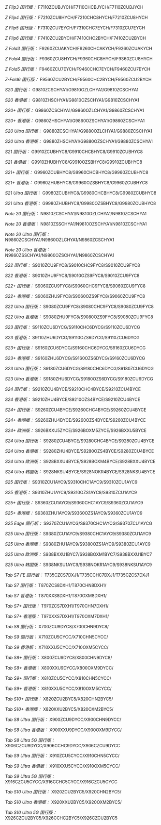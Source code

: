 *Z Flip3 国行版：*
F7110ZCUBJYCH/F7110CHCBJYCH/F7110ZCUBJYCH

*Z Flip4 国行版：*
F7210ZCU8HYCH/F7210CHC8HYCH/F7210ZCU8HYCH

*Z Flip5 国行版：*
F7310ZCU7EYCH/F7310CHC7EYCH/F7310ZCU7EYCH

*Z Flip6 国行版：*
F7410ZCU2BYCH/F7410CHC2BYCH/F7410ZCU2BYCH

*Z Fold3 国行版：*
F9260ZCUAKYCH/F9260CHCAKYCH/F9260ZCUAKYCH

*Z Fold4 国行版：*
F9360ZCU8HYCH/F9360CHC8HYCH/F9360ZCU8HYCH

*Z Fold5 国行版：*
F9460ZCU7EYCH/F9460CHC7EYCH/F9460ZCU7EYCH

*Z-Fold6 国行版：*
F9560ZCU2BYCH/F9560CHC2BYCH/F9560ZCU2BYCH

*S20 国行版：*
G9810ZCSCHYA1/G9810OZLCHYA1/G9810ZCSCHYA1

*S20 香港版：*
G9810ZHSCHYA1/G9810OZSCHYA1/G9810ZCSCHYA1

*S20+ 国行版：*
G9860ZCSCHYA1/G9860OZLCHYA1/G9860ZCSCHYA1

*S20+ 香港版：*
G9860ZHSCHYA1/G9860OZSCHYA1/G9860ZCSCHYA1

*S20 Ultra 国行版：*
G9880ZCSCHYA1/G9880OZLCHYA1/G9880ZCSCHYA1

*S20 Ultra 香港版：*
G9880ZHSCHYA1/G9880OZSCHYA1/G9880ZCSCHYA1

*S21 国行版：*
G9910ZCUBHYC8/G9910CHCBHYC8/G9910ZCUBHYC8

*S21 香港版：*
G9910ZHUBHYC8/G9910OZSBHYC8/G9910ZCUBHYC8

*S21+ 国行版：*
G9960ZCUBHYC8/G9960CHCBHYC8/G9960ZCUBHYC8

*S21+ 香港版：*
G9960ZHUBHYC8/G9960OZSBHYC8/G9960ZCUBHYC8

*S21 Ultra 国行版：*
G9980ZCUBHYC8/G9980CHCBHYC8/G9980ZCUBHYC8

*S21 Ultra 香港版：*
G9980ZHUBHYC8/G9980OZSBHYC8/G9980ZCUBHYC8

*Note 20 国行版：*
N9810ZCSCHYA1/N9810OZLCHYA1/N9810ZCSCHYA1

*Note 20 香港版：*
N9810ZSSCHYA1/N9810OZSCHYA1/N9810ZCSCHYA1

*Note 20 Ultra 国行版：*
N9860ZCSCHYA1/N9860OZLCHYA1/N9860ZCSCHYA1

*Note 20 Ultra 香港版：*
N9860ZSSCHYA1/N9860OZSCHYA1/N9860ZCSCHYA1

*S22 国行版：*
S9010ZCU9FYC8/S9010CHC9FYC8/S9010ZCU9FYC8

*S22 香港版：*
S9010ZHU9FYC8/S9010OZS9FYC8/S9010ZCU9FYC8

*S22+ 国行版：*
S9060ZCU9FYC8/S9060CHC9FYC8/S9060ZCU9FYC8

*S22+ 香港版：*
S9060ZHU9FYC8/S9060OZS9FYC8/S9060ZCU9FYC8

*S22 Ultra 国行版：*
S9080ZCU9FYC8/S9080CHC9FYC8/S9080ZCU9FYC8

*S22 Ultra 香港版：*
S9080ZHU9FYC8/S9080OZS9FYC8/S9080ZCU9FYC8

*S23 国行版：*
S9110ZCU6DYCG/S9110CHC6DYCG/S9110ZCU6DYCG

*S23 香港版：*
S9110ZHU6DYCG/S9110OZS6DYCG/S9110ZCU6DYCG

*S23+ 国行版：*
S9160ZCU6DYCG/S9160CHC6DYCG/S9160ZCU6DYCG

*S23+ 香港版：*
S9160ZHU6DYCG/S9160OZS6DYCG/S9160ZCU6DYCG

*S23 Ultra 国行版：*
S9180ZCU6DYCG/S9180CHC6DYCG/S9180ZCU6DYCG

*S23 Ultra 香港版：*
S9180ZHU6DYCG/S9180OZS6DYCG/S9180ZCU6DYCG

*S24 国行版：*
S9210ZCU4BYCE/S9210CHC4BYCE/S9210ZCU4BYCE

*S24 香港版：*
S9210ZHU4BYCE/S9210OZS4BYCE/S9210ZCU4BYCE

*S24+ 国行版：*
S9260ZCU4BYCE/S9260CHC4BYCE/S9260ZCU4BYCE

*S24+ 香港版：*
S9260ZHU4BYCE/S9260OZS4BYCE/S9260ZCU4BYCE

*S24+ 欧洲版：*
S926BXXU5ZYCE/S926BOXM5ZYCE/S926BXXU5BYCE

*S24 Ultra 国行版：*
S9280ZCU4BYCE/S9280CHC4BYCE/S9280ZCU4BYCE

*S24 Ultra 香港版：*
S9280ZHU4BYCE/S9280OZS4BYCE/S9280ZCU4BYCE

*S24 Ultra 欧洲版：*
S928BXXU4BYCE/S928BOXM4BYCE/S928BXXU4BYCE

*S24 Ultra 韩国版：*
S928NKSU4BYCE/S928NOKR4BYCE/S928NKSU4BYCE

*S25 国行版：*
S9310ZCU1AYC9/S9310CHC1AYC9/S9310ZCU1AYC9

*S25 香港版：*
S9310ZHU1AYC9/S9310OZS1AYC9/S9310ZCU1AYC9

*S25+ 国行版：*
S9360ZCU1AYC9/S9360CHC1AYC9/S9360ZCU1AYC9

*S25+ 香港版：*
S9360ZHU1AYC9/S9360OZS1AYC9/S9360ZCU1AYC9

*S25 Edge 国行版：*
S9370ZCU1AYCG/S9370CHC1AYCG/S9370ZCU1AYCG

*S25 Ultra 国行版：*
S9380ZCU1AYC9/S9380CHC1AYC9/S9380ZCU1AYC9

*S25 Ultra 香港版：*
S9380ZHU1AYC9/S9380OZS1AYC9/S9380ZCU1AYC9

*S25 Ultra 欧洲版：*
S938BXXU1BYC7/S938BOXM1BYC7/S938BXXU1BYC7

*S25 Ultra 韩国版：*
S938NKSU1AYC9/S938NOKR1AYC9/S938NKSU1AYC9

*Tab S7 FE 国行版：*
T735CZCS7DXJ1/T735CCHC7DXJ1/T735CZCS7DXJ1

*Tab S7 国行版：*
T870ZCS8DXH1/T870CHN8DXH1/

*Tab S7 香港版：*
T870XXS8DXH1/T870OXM8DXH1/

*Tab S7+ 国行版：*
T970ZCS7DXH1/T970CHN7DXH1/

*Tab S7+ 香港版：*
T970XXS7DXH1/T970OXM7DXH1/

*Tab S8 国行版：*
X700ZCU9DYC8/X700CHN9DYC8/

*Tab S9  国行版：*
X710ZCU5CYCC/X710CHN5CYCC/

*Tab S9  香港版：*
X710XXU5CYCC/X710OXM5CYCC/

*Tab S8+ 国行版：*
X800ZCU9DYC8/X800CHN9DYC8/

*Tab S8+ 香港版：*
X800XXU9DYCC/X800OXM9DYCC/

*Tab S9+ 国行版：*
X810ZCU5CYCC/X810CHN5CYCC/

*Tab S9+ 香港版：*
X810XXU5CYCC/X810OXM5CYCC/

*Tab S10+ 国行版：*
X820ZCU2BYC5/X820CHN2BYC5/

*Tab S10+ 香港版：*
X820XXU2BYC5/X820OXM2BYC5/

*Tab S8 Ultra 国行版：*
X900ZCU9DYCC/X900CHN9DYCC/

*Tab S8 Ultra 香港版：*
X900XXU9DYCC/X900OXM9DYCC/

*Tab S8 Ultra 5G 国行版：*
X906CZCU9DYCC/X906CCHC9DYCC/X906CZCU9DYCC

*Tab S9 Ultra 国行版：*
X910ZCU5CYCC/X910CHN5CYCC/

*Tab S9 Ultra 香港版：*
X910XXU5CYCC/X910OXM5CYCC/

*Tab S9 Ultra 5G 国行版：*
X916CZCU5CYCC/X916CCHC5CYCC/X916CZCU5CYCC

*Tab S10 Ultra 国行版：*
X920ZCU2BYC5/X920CHN2BYC5/

*Tab S10 Ultra 香港版：*
X920XXU2BYC5/X920OXM2BYC5/

*Tab S10 Ultra 5G 国行版：*
X926CZCU2BYC5/X926CCHC2BYC5/X926CZCU2BYC5

